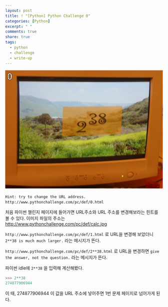 ```yaml
---
layout: post
title: ! "[Python] Python Challenge 0"
categories: [Python]
excerpt: " "
comments: true
share: true
tags:
  - python
  - challenge
  - write-up
---
```


![](/assets/posts/python/challenge0.png)

`Hint: try to change the URL address. http://www.pythonchallenge.com/pc/def/0.html`

처음 파이썬 챌린지 페이지에 들어가면 URL주소와 URL 주소를 변경해보라는 힌트를 볼 수 있다.
이미지 파일의 주소는 http://www.pythonchallenge.com/pc/def/calc.jpg

`http://www.pythonchallenge.com/pc/def/1.html` 로 URL을 변경해 보았더니
`2**38 is much much larger.` 라는 메시지가 뜬다.

`http://www.pythonchallenge.com/pc/def/2**38.html` 로 URL을 변경하면
`give the answer, not the question.` 라는 메시지가 뜬다.

파이썬 idle에 `2**38` 을 입력해 계산해봤다.
```py
>>> 2**38
274877906944
```

이 때, 274877906944 이 값을 URL 주소에 넣어주면 1번 문제 페이지로 넘어가게 된다.

